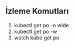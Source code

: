 İzleme Komutları
------------------------

1) kubectl get po -o wide
2) kubectl get po -w
3) watch kube get po 